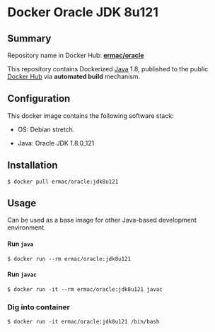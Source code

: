 Docker Oracle JDK 8u121
=======================

## Summary

Repository name in Docker Hub: **[ermac/oracle](https://registry.hub.docker.com/u/ermac/oracle/)**

This repository contains Dockerized [Java](https://www.java.com/) 1.8, published to the public [Docker Hub](https://registry.hub.docker.com/) via **automated build** mechanism.


## Configuration

This docker image contains the following software stack:

- OS: Debian stretch.

- Java: Oracle JDK 1.8.0_121


## Installation

   ```
   $ docker pull ermac/oracle:jdk8u121
   ```

## Usage

Can be used as a base image for other Java-based development environment.


#### Run `java`

```
$ docker run --rm ermac/oracle:jdk8u121
```


#### Run `javac`

```
$ docker run -it --rm ermac/oracle:jdk8u121 javac
```


### Dig into container

```
$ docker run -it ermac/oracle:jdk8u121 /bin/bash
```